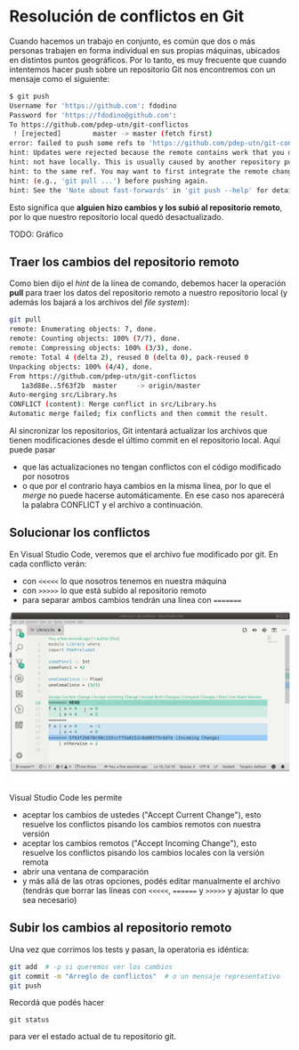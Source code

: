 
# Resolución de conflictos en Git

Cuando hacemos un trabajo en conjunto, es común que dos o más personas trabajen en forma individual en sus propias máquinas, ubicados en distintos puntos geográficos. Por lo tanto, es muy frecuente que cuando intentemos hacer push sobre un repositorio Git nos encontremos con un mensaje como el siguiente:

```bash
$ git push
Username for 'https://github.com': fdodino
Password for 'https://fdodino@github.com': 
To https://github.com/pdep-utn/git-conflictos
 ! [rejected]        master -> master (fetch first)
error: failed to push some refs to 'https://github.com/pdep-utn/git-conflictos'
hint: Updates were rejected because the remote contains work that you do
hint: not have locally. This is usually caused by another repository pushing
hint: to the same ref. You may want to first integrate the remote changes
hint: (e.g., 'git pull ...') before pushing again.
hint: See the 'Note about fast-forwards' in 'git push --help' for details.
```

Esto significa que **alguien hizo cambios y los subió al repositorio remoto**, por lo que nuestro repositorio local quedó desactualizado. 

TODO: Gráfico

## Traer los cambios del repositorio remoto

Como bien dijo el _hint_ de la línea de comando, debemos hacer la operación **pull** para traer los datos del repositorio remoto a nuestro repositorio local (y además los bajará a los archivos del _file system_):

```bash
git pull
remote: Enumerating objects: 7, done.
remote: Counting objects: 100% (7/7), done.
remote: Compressing objects: 100% (3/3), done.
remote: Total 4 (delta 2), reused 0 (delta 0), pack-reused 0
Unpacking objects: 100% (4/4), done.
From https://github.com/pdep-utn/git-conflictos
   1a3d88e..5f63f2b  master     -> origin/master
Auto-merging src/Library.hs
CONFLICT (content): Merge conflict in src/Library.hs
Automatic merge failed; fix conflicts and then commit the result.
```

Al sincronizar los repositorios, Git intentará actualizar los archivos que tienen modificaciones desde el último commit en el repositorio local. Aquí puede pasar

- que las actualizaciones no tengan conflictos con el código modificado por nosotros
- o que por el contrario haya cambios en la misma línea, por lo que el _merge_ no puede hacerse automáticamente. En ese caso nos aparecerá la palabra CONFLICT y el archivo a continuación.

## Solucionar los conflictos

En Visual Studio Code, veremos que el archivo fue modificado por git. En cada conflicto verán:

- con `<<<<<` lo que nosotros tenemos en nuestra máquina
- con `>>>>>` lo que está subido al repositorio remoto
- para separar ambos cambios tendrán una línea con `=======`

![](../../videos/git/conflictosVSC.gif)

Visual Studio Code les permite

- aceptar los cambios de ustedes ("Accept Current Change"), esto resuelve los conflictos pisando los cambios remotos con nuestra versión
- aceptar los cambios remotos ("Accept Incoming Change"), esto resuelve los conflictos pisando los cambios locales con la versión remota
- abrir una ventana de comparación
- y más allá de las otras opciones, podés editar manualmente el archivo (tendrás que borrar las líneas con `<<<<<`, `======` y `>>>>>` y ajustar lo que sea necesario)

## Subir los cambios al repositorio remoto

Una vez que corrimos los tests y pasan, la operatoria es idéntica:

```bash
git add  # -p si queremos ver los cambios
git commit -m "Arreglo de conflictos"  # o un mensaje representativo
git push
```

Recordá que podés hacer

```
git status
```

para ver el estado actual de tu repositorio git.


